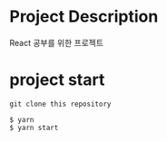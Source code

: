 # Project Description

React 공부를 위한 프로젝트

# project start

```
git clone this repository

$ yarn
$ yarn start
```
